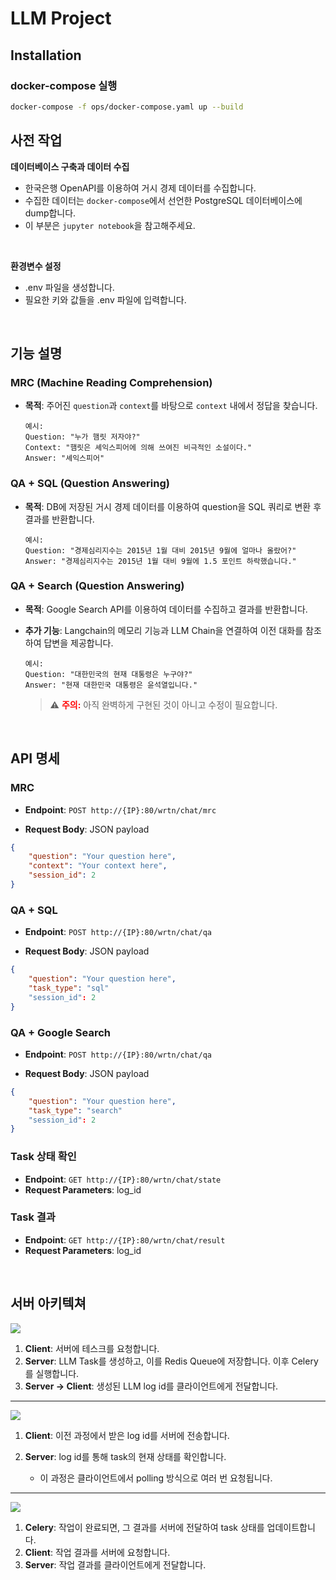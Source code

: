 # LLM Project

## Installation

### docker-compose 실행

```bash
docker-compose -f ops/docker-compose.yaml up --build
```

## 사전 작업

**데이터베이스 구축과 데이터 수집**
  - 한국은행 OpenAPI를 이용하여 거시 경제 데이터를 수집합니다.
  - 수집한 데이터는 `docker-compose`에서 선언한 PostgreSQL 데이터베이스에 dump합니다.
  - 이 부분은 `jupyter notebook`을 참고해주세요.
<br>

**환경변수 설정**
  - .env 파일을 생성합니다.
  - 필요한 키와 값들을 .env 파일에 입력합니다.

<br>

## 기능 설명

### MRC (Machine Reading Comprehension)

- **목적**: 주어진 `question`과 `context`를 바탕으로 `context` 내에서 정답을 찾습니다.
  
  ```
  예시: 
  Question: "누가 햄릿 저자야?"
  Context: "햄릿은 셰익스피어에 의해 쓰여진 비극적인 소설이다."
  Answer: "셰익스피어"
  ```

### QA + SQL (Question Answering)
- **목적**: DB에 저장된 거시 경제 데이터를 이용하여 question을 SQL 쿼리로 변환 후 결과를 반환합니다.
  
  ```
  예시: 
  Question: "경제심리지수는 2015년 1월 대비 2015년 9월에 얼마나 올랐어?"
  Answer: "경제심리지수는 2015년 1월 대비 9월에 1.5 포인트 하락했습니다."
  ```

### QA + Search (Question Answering)
- **목적**: Google Search API를 이용하여 데이터를 수집하고 결과를 반환합니다. 
- **추가 기능**: Langchain의 메모리 기능과 LLM Chain을 연결하여 이전 대화를 참조하여 답변을 제공합니다.

  
  ```
  예시: 
  Question: "대한민국의 현재 대통령은 누구야?"
  Answer: "현재 대한민국 대통령은 윤석열입니다."
  ```
  > :warning: **<span style="color:red">주의:</span>** 아직 완벽하게 구현된 것이 아니고 수정이 필요합니다.
  
<br>

## API 명세

### MRC
- **Endpoint**: `POST http://{IP}:80/wrtn/chat/mrc`

- **Request Body**: JSON payload

```json
{
    "question": "Your question here",
    "context": "Your context here",
    "session_id": 2
}
```

### QA + SQL
- **Endpoint**: `POST http://{IP}:80/wrtn/chat/qa`

- **Request Body**: JSON payload


```json
{
    "question": "Your question here",
    "task_type": "sql"
    "session_id": 2
}
```

### QA + Google Search
- **Endpoint**: `POST http://{IP}:80/wrtn/chat/qa`

- **Request Body**: JSON payload


```json
{
    "question": "Your question here",
    "task_type": "search"
    "session_id": 2
}
```

### Task 상태 확인
- **Endpoint**: `GET http://{IP}:80/wrtn/chat/state`
- **Request Parameters**: log_id

### Task 결과 
- **Endpoint**: `GET http://{IP}:80/wrtn/chat/result`
- **Request Parameters**: log_id

<br>

## 서버 아키텍쳐 
<p align="left">
  <img src="https://github.com/okpo65/wrtn_project/assets/20599796/64b1bae7-f323-4897-a2f7-3eaf8b601d3f">
</p>

1. **Client**: 서버에 테스크를 요청합니다.
2. **Server**: LLM Task를 생성하고, 이를 Redis Queue에 저장합니다. 이후 Celery를 실행합니다.
3. **Server → Client**: 생성된 LLM log id를 클라이언트에게 전달합니다.

---
<p align="left">
  <img src="https://github.com/okpo65/wrtn_project/assets/20599796/a1790bae-c30c-4f9c-842f-85955c06b505">
</p>

1. **Client**: 이전 과정에서 받은 log id를 서버에 전송합니다.
2. **Server**: log id를 통해 task의 현재 상태를 확인합니다.

   - 이 과정은 클라이언트에서 polling 방식으로 여러 번 요청됩니다.

---
<p align="left">
  <img src="https://github.com/okpo65/wrtn_project/assets/20599796/d164e691-b61d-4209-a11a-c48309a2f149">
</p>

1. **Celery**: 작업이 완료되면, 그 결과를 서버에 전달하여 task 상태를 업데이트합니다.
2. **Client**: 작업 결과를 서버에 요청합니다.
3. **Server**: 작업 결과를 클라이언트에게 전달합니다.
